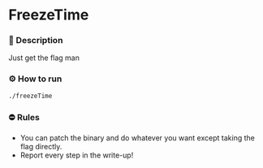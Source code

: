 # FreezeTime

### 📄 Description
Just get the flag man

### ⚙ How to run
```bash
./freezeTime
```

### ⛔ Rules
- You can patch the binary and do whatever you want
except taking the flag directly.
- Report every step in the write-up!
